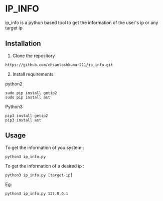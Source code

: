 # IP_INFO

ip_info is a python based tool to get the information of the user's ip or any target ip

## Installation

1. Clone the repository
```
https://github.com/chsantoshkumar211/ip_info.git
```
2. Install requirements

python2
```
sudo pip install getip2
sudo pip install ast
```
Python3
```
pip3 install getip2
pip3 install ast
```
## Usage

To get the information of you system :
```
python3 ip_info.py
```

To get the information of a desired ip : 
```
python3 ip_info.py [target-ip]
```
Eg:
```
python3 ip_info.py 127.0.0.1
```